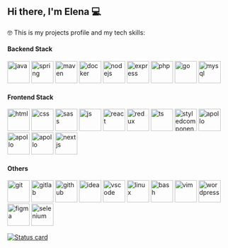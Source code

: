 ## Hi there, I'm Elena 💻

🤓 This is my projects profile and my tech skills:

#### Backend Stack
<div styles="display:flex;">
  <img src="https://skillicons.dev/icons?i=java" alt="java" width="50" height="50" title="JAVA"/>
  <img src="https://skillicons.dev/icons?i=spring" alt="spring" width="50" height="50" title="Spring"/>
  <img src="https://skillicons.dev/icons?i=maven" alt="maven" width="50" height="50" title="Maven"/>
  <img src="https://skillicons.dev/icons?i=docker" alt="docker" width="50" height="50" title="Docker"/>
  <img src="https://skillicons.dev/icons?i=nodejs" alt="nodejs" width="50" height="50" title="Node.js"/>
  <img src="https://skillicons.dev/icons?i=express" alt="express" width="50" height="50" title="Express.js"/>
  <img src="https://skillicons.dev/icons?i=php" alt="php" width="50" height="50" title="PHP"/>
  <img src="https://skillicons.dev/icons?i=go" alt="go" width="50" height="50" title="GO"/>
  <img src="https://skillicons.dev/icons?i=mysql" alt="mysql" width="50" height="50" title="MySQL"/>
</div>

#### Frontend Stack

<div styles="display:flex;">
  <img src="https://skillicons.dev/icons?i=html" alt="html" width="50" height="50" title="HTML"/>
  <img src="https://skillicons.dev/icons?i=css" alt="css" width="50" height="50" title="CSS"/>
  <img src="https://skillicons.dev/icons?i=sass" alt="sass" width="50" height="50" title="SASS"/>
  <img src="https://skillicons.dev/icons?i=js" alt="js" width="50" height="50" title="Javascript"/>
  <img src="https://skillicons.dev/icons?i=react" alt="react" width="50" height="50" title="React.js"/>
  <img src="https://skillicons.dev/icons?i=redux" alt="redux" width="50" height="50" title="Redux"/>
  <img src="https://skillicons.dev/icons?i=ts" alt="ts" width="50" height="50" title="Typescript"/>
  <img src="https://skillicons.dev/icons?i=styledcomponents" alt="styledcomponents" width="50" height="50" title="Styled Components"/>
  <img src="https://skillicons.dev/icons?i=apollo" alt="apollo" width="50" height="50" title="Apollo"/>
  <img src="https://skillicons.dev/icons?i=bootstrap" alt="apollo" width="50" height="50" title="Bootstrap"/>
  <img src="https://skillicons.dev/icons?i=jquery" alt="apollo" width="50" height="50" title="Jquery"/>
  <img src="https://skillicons.dev/icons?i=nextjs" alt="nextjs" width="50" height="50" title="Next.js"/>
</div>

#### Others
<div styles="display:flex;">
  <img src="https://skillicons.dev/icons?i=git" alt="git" width="50" height="50" title="Git"/>
  <img src="https://skillicons.dev/icons?i=gitlab" alt="gitlab" width="50" height="50" title="GitLab"/>
  <img src="https://skillicons.dev/icons?i=github" alt="github" width="50" height="50" title="GitHub"/>
  <img src="https://skillicons.dev/icons?i=idea" alt="idea" width="50" height="50" title="IDEA"/>
  <img src="https://skillicons.dev/icons?i=vscode" alt="vscode" width="50" height="50" title="VS Code"/>
  <img src="https://skillicons.dev/icons?i=linux" alt="linux" width="50" height="50" title="Linux"/>
  <img src="https://skillicons.dev/icons?i=bash" alt="bash" width="50" height="50" title="Bash"/>
  <img src="https://skillicons.dev/icons?i=vim" alt="vim" width="50" height="50" title="Vim"/>
  <img src="https://skillicons.dev/icons?i=wordpress" alt="wordpress" width="50" height="50" title="WordPress"/>
  <img src="https://skillicons.dev/icons?i=figma" alt="figma" width="50" height="50" title="Figma"/>
  <img src="https://skillicons.dev/icons?i=selenium" alt="selenium" width="50" height="50" title="Selenium"/>
</div>

[![Status card](https://github-readme-stats.vercel.app/api?username=effm00)](https://github.com/effm00)
